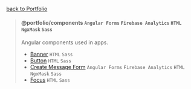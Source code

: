[back to Portfolio](../../README.md)

> #### @portfolio/components `Angular Forms` `Firebase Analytics` `HTML` `NgxMask` `Sass`
>
> Angular components used in apps.
> - [Banner](src/lib/banner) `HTML` `Sass`
> - [Button](src/lib/button) `HTML` `Sass`
> - [Create Message Form](src/lib/create-message-form) `Angular Forms` `Firebase Analytics` `HTML` `NgxMask` `Sass`
> - [Focus](src/lib/focus) `HTML` `Sass`

